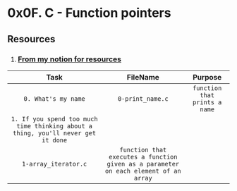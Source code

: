 # **0x0F. C - Function pointers**
## Resources
1. ### [From my notion for resources](https://bit.ly/alx-feb-resources)


|Task|FileName|Purpose|
|:---:|:---:|:---:|
| `0. What's my name` | `0-print_name.c` | `function that prints a name` |
| `1. If you spend too much time thinking about a thing, you'll never get it done` | 
|`1-array_iterator.c` | `function that executes a function given as a parameter on each element of an array` |
